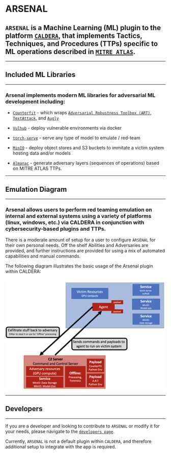 # ARSENAL

## `ARSENAL` is a Machine Learning (ML) plugin to the platform [`CALDERA`](https://github.com/mitre/caldera), that implements Tactics, Techniques, and Procedures (TTPs) specific to ML operations described in [`MITRE ATLAS`](https://atlas.mitre.org/).

---

## Included ML Libraries

---
### Arsenal implements modern ML libraries for adversarial ML development including:

 - [`Counterfit`](https://github.com/Azure/counterfit) - which wraps [`Adversarial Robustness Toolbox (ART)`](https://github.com/Trusted-AI/adversarial-robustness-toolbox), [`TextAttack`](https://github.com/QData/TextAttack), and [`Augly`](https://github.com/facebookresearch/AugLy)

 - [`Vulhub`](https://github.com/vulhub/vulhub) - deploy vulnerable environments via docker
 - [`torch-serve`](https://pytorch.org/serve/) - serve any type of model to emulate / red-team
 - [`MinIO`](https://github.com/minio/minio) - deploy object stores and S3 buckets to immitate a victim system hosting data and/or models
 - [`Almanac`](https://github.com/mitre-atlas/almanac) - generate adversary layers (sequences of operations) based on MITRE ATLAS TTPs.
---

## Emulation Diagram
---

### Arsenal allows users to perform red teaming emulation on internal and external systems using a variety of platforms (linux, windows, etc.) via CALDERA in conjunction with cybersecurity-based plugins and TTPs.


There is a moderate amount of setup for a user to configure `ARSENAL` for their own personal needs. Off the shelf Abilities and Adversaries are provided, and further instructions are provided for using a mix of automated capabilities and manual commands.

The following diagram illustrates the basic usage of the Arsenal plugin within CALDERA:

![arsenal](../assets/arsenal_diagram.png)

---

## Developers

---

If you are a developer and looking to contribute to `ARSENAL` or modify it for your needs, please navigate to the [`developers page`]().

Currently, `ARSENAL` is not a default plugin within `CALDERA`, and therefore additional setup to integrate with the app is required.